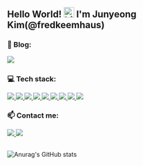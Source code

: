 <!-- 
**fredkeemhaus/fredkeemhaus** is a ✨ _special_ ✨ repository because its `README.md` (this file) appears on your GitHub profile.

Here are some ideas to get you started:

- 🔭 I’m currently working on ...
- 🌱 I’m currently learning ...
- 👯 I’m looking to collaborate on ...
- 🤔 I’m looking for help with ...
- 💬 Ask me about ...
- 📫 How to reach me: ...
- 😄 Pronouns: ...
- ⚡ Fun fact: ...
 -->

<!--  
💻 What can I use
- Programming Languages: Javascript, TypeScript, Python
- Front-end: HTML, CSS, React.js, React Native, Next.js, Google Analytics, Storybook, GatsbyJS
- Back-end: Node.js, Express
- Database: MySQL
- Design: Figma -->

## Hello World! <img src="https://user-images.githubusercontent.com/1303154/88677602-1635ba80-d120-11ea-84d8-d263ba5fc3c0.gif" width="24px" height="24px" alt="hi"> I'm Junyeong Kim(@fredkeemhaus)


### 🔭 Blog:

<a href="https://velog.io/@fredkeemhaus">
  <img src="https://img.shields.io/badge/Tech blog-20232A?style=flat-square&logo=GitBook&logoColor=F05032" />
<a/>
  
<br />

### 💻 Tech stack:
 
<a href="https://ko.reactjs.org">
  <img src="https://img.shields.io/badge/React-20232A?style=flat-square&logo=react&logoColor=61DAFB" />
<a/>
<a href="https://www.typescriptlang.org/">
  <img src="https://img.shields.io/badge/TypeScript-20232A?style=flat-square&logo=TypeScript&logoColor=3178C6" />
<a/>
<a href="https://www.javascript.com">
  <img src="https://img.shields.io/badge/JavaScript-20232A?style=flat-square&logo=javascript&logoColor=F7DF1E" />
<a/>
<a href="https://developer.mozilla.org/en-US/docs/Web/HTML">
  <img src="https://img.shields.io/badge/HTML-20232A?style=flat-square&logo=HTML5&logoColor=E34F26" />
<a/>
<a href="https://developer.mozilla.org/en-US/docs/Web/CSS">
  <img src="https://img.shields.io/badge/CSS-20232A?style=flat-square&logo=CSS3&logoColor=1572B6" />
<a/>
<a href="https://nodejs.org/ko">
  <img src="https://img.shields.io/badge/Node.js-20232A?style=flat-square&logo=Node.js&logoColor=339933" />
<a/>
<a href="https://git-scm.com">
  <img src="https://img.shields.io/badge/Git-20232A?style=flat-square&logo=Git&logoColor=F05032" />
<a/>
<a href="https://jestjs.io">
 <img src="https://img.shields.io/badge/Jest-20232A.svg?&style=flat-square&logo=Jest&logoColor=C21325" />
<a/>
<a href="https://testing-library.com/docs/react-testing-library/intro">
 <img src="https://img.shields.io/badge/TestingLibrary-20232A.svg?&style=flat-square&logo=TestingLibrary&logoColor=E33332" />
<a/>
  
<br />
  
### 📫 Contact me:
<p>
<a href="mailto:fredkeemhaus@gmail.com">
  <img src="https://img.shields.io/badge/fredkeemhaus@gmail.com-20232A?style=flat-square&logo=Gmail&logoColor=EA4335" />
<a/>
<a href="https://github.com/fredkeemhaus">
  <img src="https://img.shields.io/badge/fredkeemhaus-20232A?style=flat-square&logo=GitHub&logoColor=FFFFFE" />
<a/>

<br />
<br />
  
![Anurag's GitHub stats](https://github-readme-stats.vercel.app/api?username=fredkeemhaus&show_icons=true&theme=tokyonight)



